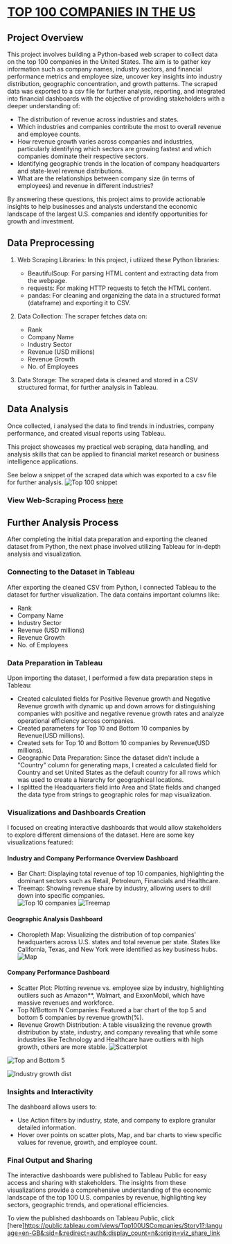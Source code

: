 # [TOP 100 COMPANIES IN THE US](#top-100-companies-in-the-us)

## Project Overview

This project involves building a Python-based web scraper to collect data on the top 100 companies in the United States. The aim is to gather key information such as company names, industry sectors, and financial performance metrics and employee size, uncover key insights into industry distribution, geographic concentration, and growth patterns. The scraped data was exported to a csv file for further analysis, reporting, and integrated into financial dashboards with the objective of providing stakeholders with a deeper understanding of:

- The distribution of revenue across industries and states.
- Which industries and companies contribute the most to overall revenue and employee counts.
- How revenue growth varies across companies and industries, particularly identifying which sectors are growing fastest and which companies dominate their respective sectors.
- Identifying geographic trends in the location of company headquarters and state-level revenue distributions.
- What are the relationships between company size (in terms of employees) and revenue in different industries?

By answering these questions, this project aims to provide actionable insights to help businesses and analysts understand the economic landscape of the largest U.S. companies and identify opportunities for growth and investment.

## Data Preprocessing
1. Web Scraping Libraries: In this project, i utilized these Python libraries:
   - BeautifulSoup: For parsing HTML content and extracting data from the webpage.
   - requests: For making HTTP requests to fetch the HTML content.
   - pandas: For cleaning and organizing the data in a structured format (dataframe) and exporting it to CSV.
  
3. Data Collection: The scraper fetches data on:
   - Rank 
   - Company Name
   - Industry Sector
   - Revenue (USD millions)
   - Revenue Growth
   - No. of Employees
   
4. Data Storage: The scraped data is cleaned and stored in a CSV structured format, for further analysis in Tableau.

## Data Analysis

Once collected, i analysed the data to find trends in industries, company performance, and created visual reports using Tableau.

This project showcases my practical web scraping, data handling, and analysis skills that can be applied to financial market research or business intelligence applications.
 
See below a snippet of the scraped data which was exported to a csv file for further analysis.
![Top 100 snippet](https://github.com/user-attachments/assets/165b6ed7-e540-4e8b-9641-7b7e08fc9e0c)

### View Web-Scraping Process [here](https://www.kaggle.com/code/adebayoadebanjo/my-webscraping-project)


## Further Analysis Process

After completing the initial data preparation and exporting the cleaned dataset from Python, the next phase involved utilizing Tableau for in-depth analysis and visualization. 

### Connecting to the Dataset in Tableau
After exporting the cleaned CSV from Python, I connected Tableau to the dataset for further visualization. The data contains important columns like:
   - Rank
   - Company Name
   - Industry Sector
   - Revenue (USD millions)
   - Revenue Growth
   - No. of Employees

### Data Preparation in Tableau
Upon importing the dataset, I performed a few data preparation steps in Tableau:

- Created calculated fields for Positive Revenue growth and Negative Revenue growth with dynamic up and down arrows for distinguishing companies with positive and negative revenue growth rates and analyze operational efficiency across companies.
- Created parameters for Top 10 and Bottom 10 companies by Revenue(USD millions).
- Created sets for Top 10 and Bottom 10 companies by Revenue(USD millions).
- Geographic Data Preparation: Since the dataset didn’t include a "Country" column for generating maps, I created a calculated field for Country and set United States as the default country for all rows which was used to create a hierarchy for geographical locations.
- I splitted the Headquarters field into Area and State fields and changed the data type from strings to geographic roles for map visualization.
  
### Visualizations and Dashboards Creation
I focused on creating interactive dashboards that would allow stakeholders to explore different dimensions of the dataset. Here are some key visualizations featured:

#### Industry and Company Performance Overview Dashboard
   - Bar Chart: Displaying total revenue of top 10 companies, highlighting the dominant sectors such as Retail, Petroleum, Financials and Healthcare.
   - Treemap: Showing revenue share by industry, allowing users to drill down into specific companies.   
![Top 10 companies](https://github.com/user-attachments/assets/ed5e9a50-5015-4071-91a3-eba2674a2f1a)
![Treemap](https://github.com/user-attachments/assets/918fa64b-2d37-449e-8d93-aef71d96bdd9)

#### Geographic Analysis Dashboard
   - Choropleth Map: Visualizing the distribution of top companies' headquarters across U.S. states and total revenue per state. States like California, Texas, and New York were identified as key business hubs.
![Map](https://github.com/user-attachments/assets/e8d3760c-6470-4e3b-9b19-3ffd9dd7a0c5)
   
#### Company Performance Dashboard
   - Scatter Plot: Plotting revenue vs. employee size by industry, highlighting outliers such as Amazon**, Walmart, and ExxonMobil, which have massive revenues and workforce.
   - Top N/Bottom N Companies: Featured a bar chart of the top 5 and bottom 5 companies by revenue growth(%).
   - Revenue Growth Distribution: A table visualizing the revenue growth distribution by state, industry, and company revealing that while some industries like Technology and 
     Healthcare have outliers with high growth, others are more stable.
![Scatterplot](https://github.com/user-attachments/assets/5a6a1492-9e7a-471d-a196-688bf5346f21)

![Top and Bottom 5](https://github.com/user-attachments/assets/f1a9b02f-98ef-402c-b2bf-7e4a22ad8e89)

![Industry growth dist](https://github.com/user-attachments/assets/30693715-8cc5-406f-a95c-c26883d8e192)


### Insights and Interactivity
The dashboard allows users to:
- Use Action filters by industry, state, and company to explore granular detailed information.
- Hover over points on scatter plots, Map, and bar charts to view specific values for revenue, growth, and employee count.


### Final Output and Sharing
The interactive dashboards were published to Tableau Public for easy access and sharing with stakeholders. The insights from these visualizations provide a comprehensive understanding of the economic landscape of the top 100 U.S. companies by revenue, highlighting key sectors, geographic trends, and operational efficiencies.

To view the published dashboards on Tableau Public, click [here]https://public.tableau.com/views/Top100USCompanies/Story1?:language=en-GB&:sid=&:redirect=auth&:display_count=n&:origin=viz_share_link






